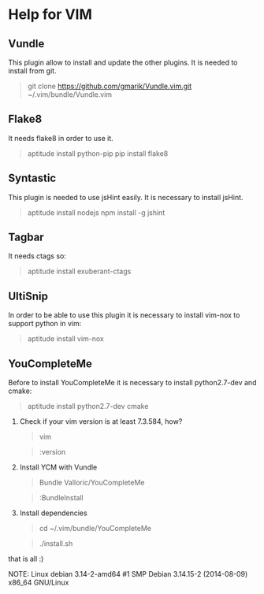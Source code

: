 Help for VIM
============

Vundle
------
This plugin allow to install and update the other plugins. It is needed to
install from git.
> git clone https://github.com/gmarik/Vundle.vim.git ~/.vim/bundle/Vundle.vim

Flake8
------
It needs flake8 in order to use it.
> aptitude install python-pip
> pip install flake8

Syntastic
---------
This plugin is needed to use jsHint easily. It is necessary to install jsHint.
> aptitude install nodejs
> npm install -g jshint

Tagbar
------
It needs ctags so:
> aptitude install exuberant-ctags

UltiSnip
--------
In order to be able to use this plugin it is necessary to install vim-nox to
support python in vim:
> aptitude install vim-nox

YouCompleteMe
-------------
Before to install YouCompleteMe it is necessary to install python2.7-dev and cmake:
> aptitude install python2.7-dev cmake

1.  Check if your vim version is at least 7.3.584, how?
    > vim

    > :version

2.  Install YCM with Vundle
    > Bundle Valloric/YouCompleteMe

    > :BundleInstall

3.  Install dependencies
    > cd ~/.vim/bundle/YouCompleteMe
    
    > ./install.sh

that is all :)

NOTE: Linux debian 3.14-2-amd64 #1 SMP Debian 3.14.15-2 (2014-08-09) x86_64 GNU/Linux
